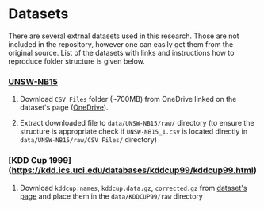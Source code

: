 # Datasets

There are several extrnal datasets used in this research. Those are not included in the repository, however one can easily get them from the original source. List of the datasets with links and instructions how to reproduce folder structure is given below. 

### [UNSW-NB15](https://research.unsw.edu.au/projects/unsw-nb15-dataset)

1. Download `CSV Files` folder (~700MB) from OneDrive linked on the dataset's page ([OneDrive](https://unsw-my.sharepoint.com/personal/z5025758_ad_unsw_edu_au/_layouts/15/onedrive.aspx?id=%2Fpersonal%2Fz5025758%5Fad%5Funsw%5Fedu%5Fau%2FDocuments%2FUNSW%2DNB15%20dataset&ga=1)).

2. Extract downloaded file to `data/UNSW-NB15/raw/` directory (to ensure the structure is appropriate check if `UNSW-NB15_1.csv` is located directly in `data/UNSW-NB15/raw/CSV Files/` directory)

### [KDD Cup 1999] (https://kdd.ics.uci.edu/databases/kddcup99/kddcup99.html)

1. Download `kddcup.names`, `kddcup.data.gz`, `corrected.gz` from [dataset's page](https://kdd.ics.uci.edu/databases/kddcup99/kddcup99.html) and place them in the `data/KDDCUP99/raw` directory
